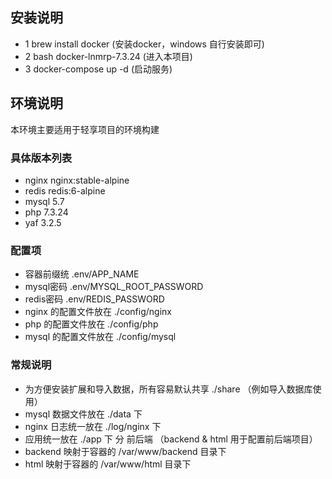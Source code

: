 ## 安装说明
* 1 brew install docker  (安装docker，windows 自行安装即可)
* 2 bash docker-lnmrp-7.3.24  (进入本项目)
* 3 docker-compose up -d   (启动服务)


## 环境说明
本环境主要适用于轻享项目的环境构建

### 具体版本列表

* nginx nginx:stable-alpine
* redis redis:6-alpine
* mysql 5.7
* php 7.3.24
* yaf 3.2.5

### 配置项
* 容器前缀统 .env/APP_NAME
* mysql密码 .env/MYSQL_ROOT_PASSWORD
* redis密码 .env/REDIS_PASSWORD
* nginx 的配置文件放在 ./config/nginx
* php 的配置文件放在 ./config/php
* mysql 的配置文件放在 ./config/mysql

### 常规说明 
* 为方便安装扩展和导入数据，所有容易默认共享 ./share （例如导入数据库使用）
* mysql 数据文件放在 ./data 下
* nginx 日志统一放在 ./log/nginx 下
* 应用统一放在 ./app 下 分 前后端 （backend & html 用于配置前后端项目）
* backend 映射于容器的 /var/www/backend 目录下
* html 映射于容器的 /var/www/html 目录下




